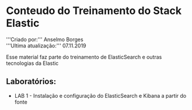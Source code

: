 # Conteudo do Treinamento do Stack Elastic
'''Criado por:''' Anselmo Borges<br>
'''Ultima atualização:''' 07.11.2019

Esse material faz parte do treinamento de ElasticSearch e outras tecnologias da Elastic

## Laboratórios:
* LAB 1 - Instalação e configuração do ElasticSearch e Kibana a partir do fonte
